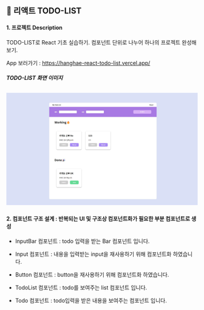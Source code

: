 ## 📒 리액트 TODO-LIST

#### 1. 프로젝트 Description

TODO-LIST로 React 기초 실습하기. 컴포넌트 단위로 나누어 하나의 프로젝트 완성해 보기.

App 보러가기 : https://hanghae-react-todo-list.vercel.app/

##### TODO-LIST 화면 이미지

## <img src="./public/todo-list.jpg" />

#### 2. 컴포넌트 구조 설계 : 반복되는 UI 및 구조상 컴포넌트화가 필요한 부분 컴포넌트로 생성

- InputBar 컴포넌트 : todo 입력을 받는 Bar 컴포넌트 입니다.

- Input 컴포넌트 : 내용을 입력받는 input을 재사용하기 위해 컴포넌트화 하였습니다.

- Button 컴포넌트 : button을 재사용하기 위해 컴포넌트화 하였습니다.

- TodoList 컴포넌트 : todo를 보여주는 list 컴포넌트 입니다.

- Todo 컴포넌트 : todo입력을 받은 내용을 보여주는 컴포넌트 입니다.
